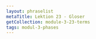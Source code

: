 ```yaml
---
layout: phraselist
metaTitle: Lektion 23 - Gloser
getCollection: module-3-23-terms
tags: modul-3-phases
---
```


